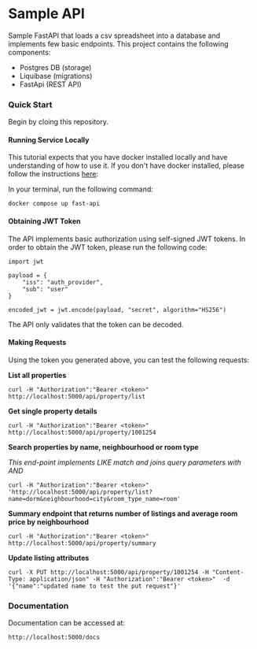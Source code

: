 # Sample API

Sample FastAPI that loads a csv spreadsheet into a database and implements few basic endpoints. This project contains the following components:

- Postgres DB (storage)
- Liquibase (migrations)
- FastApi (REST API)

### Quick Start

Begin by cloing this repository.

#### Running Service Locally

This tutorial expects that you have docker installed locally and have understanding of how to use it. If you don't have docker installed, please follow the instructions [here](https://docs.docker.com/engine/install):

In your terminal, run the following command:

```
docker compose up fast-api
```

#### Obtaining JWT Token

The API implements basic authorization using self-signed JWT tokens. In order to obtain the JWT token, please run the following code:

```
import jwt

payload = {
    "iss": "auth_provider",
    "sub": "user"
}

encoded_jwt = jwt.encode(payload, "secret", algorithm="HS256")
```

The API only validates that the token can be decoded.

#### Making Requests

Using the token you generated above, you can test the following requests:

<strong>List all properties</strong>

```
curl -H "Authorization":"Bearer <token>" http://localhost:5000/api/property/list
```

<strong>Get single property details</strong>

```
curl -H "Authorization":"Bearer <token>" http://localhost:5000/api/property/1001254
```

<strong>Search properties by name, neighbourhood or room type</strong>

<em>This end-point implements LIKE match and joins query parameters with AND</em>

```
curl -H "Authorization":"Bearer <token>" 'http://localhost:5000/api/property/list?name=dorm&neighbourhood=city&room_type_name=room'

```

<strong>Summary endpoint that returns number of listings and average room price by neighbourhood</strong>

```
curl -H "Authorization":"Bearer <token>" http://localhost:5000/api/property/summary
```

<strong>Update listing attributes</strong>

```
curl -X PUT http://localhost:5000/api/property/1001254 -H "Content-Type: application/json" -H "Authorization":"Bearer <token>"  -d '{"name":"updated name to test the put request"}'

```

### Documentation

Documentation can be accessed at:

```
http://localhost:5000/docs
```
